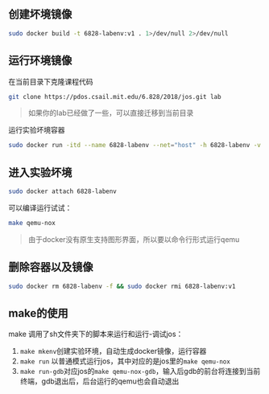 ## 创建坏境镜像

```bash
sudo docker build -t 6828-labenv:v1 . 1>/dev/null 2>/dev/null
```

## 运行环境镜像

在当前目录下克隆课程代码
```bash
git clone https://pdos.csail.mit.edu/6.828/2018/jos.git lab
```

> 如果你的lab已经做了一些，可以直接迁移到当前目录

运行实验坏境容器
```bash
sudo docker run -itd --name 6828-labenv --net="host" -h 6828-labenv -v $(pwd)/lab:/lab 6828-labenv:v1 /bin/bash
```

## 进入实验坏境

```bash
sudo docker attach 6828-labenv
```

可以编译运行试试：

```bash
make qemu-nox
```

> 由于docker没有原生支持图形界面，所以要以命令行形式运行qemu

## 删除容器以及镜像

```bash
sudo docker rm 6828-labenv -f && sudo docker rmi 6828-labenv:v1
```

## make的使用

make 调用了sh文件夹下的脚本来运行和运行-调试jos：
1. `make mkenv`创建实验环境，自动生成docker镜像，运行容器
2. `make run` 以普通模式运行jos，其中对应的是jos里的`make qemu-nox`
3. `make run-gdb`对应jos的`make qemu-nox-gdb`，输入后gdb的前台将连接到当前终端，gdb退出后，后台运行的qemu也会自动退出